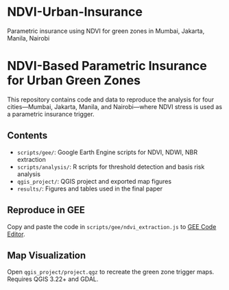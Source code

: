 # NDVI-Urban-Insurance
Parametric insurance using NDVI for green zones in Mumbai, Jakarta, Manila, Nairobi
# NDVI-Based Parametric Insurance for Urban Green Zones

This repository contains code and data to reproduce the analysis for four cities—Mumbai, Jakarta, Manila, and Nairobi—where NDVI stress is used as a parametric insurance trigger.

## Contents
- `scripts/gee/`: Google Earth Engine scripts for NDVI, NDWI, NBR extraction
- `scripts/analysis/`: R scripts for threshold detection and basis risk analysis
- `qgis_project/`: QGIS project and exported map figures
- `results/`: Figures and tables used in the final paper

## Reproduce in GEE
Copy and paste the code in `scripts/gee/ndvi_extraction.js` to [GEE Code Editor](https://code.earthengine.google.com/).

## Map Visualization
Open `qgis_project/project.qgz` to recreate the green zone trigger maps. Requires QGIS 3.22+ and GDAL.
